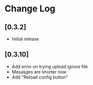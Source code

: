# Change Log

## [0.3.2]

- Initial release

## [0.3.10]

- Add error on trying upload ignore file
- Mesasges are shorter now
- Add "Reload config button"
